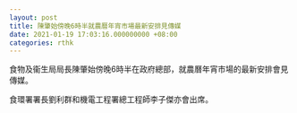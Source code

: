 ```yaml
---
layout: post
title: 陳肇始傍晚6時半就農曆年宵市場最新安排見傳媒
date: 2021-01-19 17:03:16.000000000 +08:00
categories: rthk
---
```


食物及衞生局局長陳肇始傍晚6時半在政府總部，就農曆年宵市場的最新安排會見傳媒。

食環署署長劉利群和機電工程署總工程師李子傑亦會出席。
